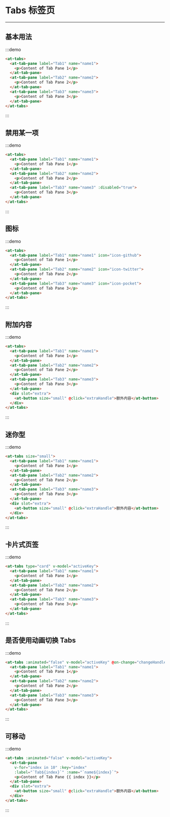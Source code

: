 
# Tabs 标签页

----

## 基本用法

:::demo
```html
<at-tabs>
  <at-tab-pane label="Tab1" name="name1">
    <p>Content of Tab Pane 1</p>
  </at-tab-pane>
  <at-tab-pane label="Tab2" name="name2">
    <p>Content of Tab Pane 2</p>
  </at-tab-pane>
  <at-tab-pane label="Tab3" name="name3">
    <p>Content of Tab Pane 3</p>
  </at-tab-pane>
</at-tabs>
```
:::


## 禁用某一项

:::demo
```html
<at-tabs>
  <at-tab-pane label="Tab1" name="name1">
    <p>Content of Tab Pane 1</p>
  </at-tab-pane>
  <at-tab-pane label="Tab2" name="name2">
    <p>Content of Tab Pane 2</p>
  </at-tab-pane>
  <at-tab-pane label="Tab3" name="name3" :disabled="true">
    <p>Content of Tab Pane 3</p>
  </at-tab-pane>
</at-tabs>
```
:::

## 图标

:::demo
```html
<at-tabs>
  <at-tab-pane label="Tab1" name="name1" icon="icon-github">
    <p>Content of Tab Pane 1</p>
  </at-tab-pane>
  <at-tab-pane label="Tab2" name="name2" icon="icon-twitter">
    <p>Content of Tab Pane 2</p>
  </at-tab-pane>
  <at-tab-pane label="Tab3" name="name3" icon="icon-pocket">
    <p>Content of Tab Pane 3</p>
  </at-tab-pane>
</at-tabs>
```
:::

## 附加内容

:::demo
```html
<at-tabs>
  <at-tab-pane label="Tab1" name="name1">
    <p>Content of Tab Pane 1</p>
  </at-tab-pane>
  <at-tab-pane label="Tab2" name="name2">
    <p>Content of Tab Pane 2</p>
  </at-tab-pane>
  <at-tab-pane label="Tab3" name="name3">
    <p>Content of Tab Pane 3</p>
  </at-tab-pane>
  <div slot="extra">
    <at-button size="small" @click="extraHandle">额外内容</at-button>
  </div>
</at-tabs>
```
:::

## 迷你型

:::demo
```html
<at-tabs size="small">
  <at-tab-pane label="Tab1" name="name1">
    <p>Content of Tab Pane 1</p>
  </at-tab-pane>
  <at-tab-pane label="Tab2" name="name2">
    <p>Content of Tab Pane 2</p>
  </at-tab-pane>
  <at-tab-pane label="Tab3" name="name3">
    <p>Content of Tab Pane 3</p>
  </at-tab-pane>
  <div slot="extra">
    <at-button size="small" @click="extraHandle">额外内容</at-button>
  </div>
</at-tabs>
```
:::

## 卡片式页签

:::demo
```html
<at-tabs type="card" v-model="activeKey">
  <at-tab-pane label="Tab1" name="name1">
    <p>Content of Tab Pane 1</p>
  </at-tab-pane>
  <at-tab-pane label="Tab2" name="name2">
    <p>Content of Tab Pane 2</p>
  </at-tab-pane>
  <at-tab-pane label="Tab3" name="name3">
    <p>Content of Tab Pane 3</p>
  </at-tab-pane>
</at-tabs>
```
:::

## 是否使用动画切换 Tabs

:::demo
```html
<at-tabs :animated="false" v-model="activeKey" @on-change="changeHandle">
  <at-tab-pane label="Tab1" name="name1">
    <p>Content of Tab Pane 1</p>
  </at-tab-pane>
  <at-tab-pane label="Tab2" name="name2">
    <p>Content of Tab Pane 2</p>
  </at-tab-pane>
  <at-tab-pane label="Tab3" name="name3">
    <p>Content of Tab Pane 3</p>
  </at-tab-pane>
</at-tabs>
```
:::

## 可移动

:::demo
```html
<at-tabs :animated="false" v-model="activeKey">
  <at-tab-pane
    v-for="index in 10" :key="index"
    :label="`Tab${index}`" :name="`name${index}`">
    <p>Content of Tab Pane {{ index }}</p>
  </at-tab-pane>
  <div slot="extra">
    <at-button size="small" @click="extraHandle">额外内容</at-button>
  </div>
</at-tabs>
```
:::

<script>
export default {
  data () {
    return {
      activeKey: 'name3'
    }
  },
  methods: {
    extraHandle () {
      console.log('click extra')
    },
    changeHandle (data) {
      console.log(data)
    }
  }
}
</script>
